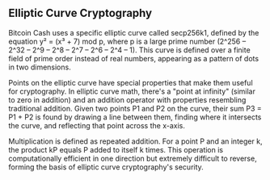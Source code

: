 ## Elliptic Curve Cryptography

Bitcoin Cash uses a specific elliptic curve called secp256k1, defined by the equation y² = (x³ + 7) mod p, where p is a large prime number (2^256 – 2^32 – 2^9 – 2^8 – 2^7 – 2^6 – 2^4 – 1). This curve is defined over a finite field of prime order instead of real numbers, appearing as a pattern of dots in two dimensions.

Points on the elliptic curve have special properties that make them useful for cryptography. In elliptic curve math, there's a "point at infinity" (similar to zero in addition) and an addition operator with properties resembling traditional addition. Given two points P1 and P2 on the curve, their sum P3 = P1 + P2 is found by drawing a line between them, finding where it intersects the curve, and reflecting that point across the x-axis.

Multiplication is defined as repeated addition. For a point P and an integer k, the product kP equals P added to itself k times. This operation is computationally efficient in one direction but extremely difficult to reverse, forming the basis of elliptic curve cryptography's security.